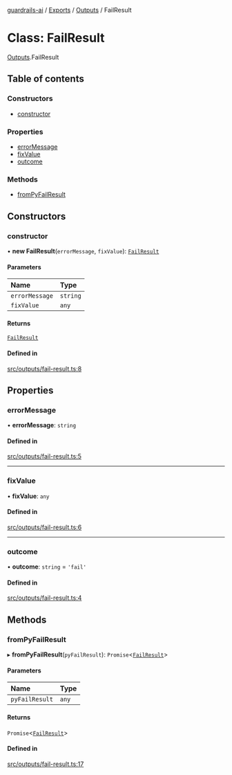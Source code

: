 [guardrails-ai](../README.md) / [Exports](../modules.md) / [Outputs](../modules/Outputs.md) / FailResult

# Class: FailResult

[Outputs](../modules/Outputs.md).FailResult

## Table of contents

### Constructors

- [constructor](Outputs.FailResult.md#constructor)

### Properties

- [errorMessage](Outputs.FailResult.md#errormessage)
- [fixValue](Outputs.FailResult.md#fixvalue)
- [outcome](Outputs.FailResult.md#outcome)

### Methods

- [fromPyFailResult](Outputs.FailResult.md#frompyfailresult)

## Constructors

### constructor

• **new FailResult**(`errorMessage`, `fixValue`): [`FailResult`](Outputs.FailResult.md)

#### Parameters

| Name | Type |
| :------ | :------ |
| `errorMessage` | `string` |
| `fixValue` | `any` |

#### Returns

[`FailResult`](Outputs.FailResult.md)

#### Defined in

[src/outputs/fail-result.ts:8](https://github.com/guardrails-ai/guardrails-js/blob/d37ad09/src/outputs/fail-result.ts#L8)

## Properties

### errorMessage

• **errorMessage**: `string`

#### Defined in

[src/outputs/fail-result.ts:5](https://github.com/guardrails-ai/guardrails-js/blob/d37ad09/src/outputs/fail-result.ts#L5)

___

### fixValue

• **fixValue**: `any`

#### Defined in

[src/outputs/fail-result.ts:6](https://github.com/guardrails-ai/guardrails-js/blob/d37ad09/src/outputs/fail-result.ts#L6)

___

### outcome

• **outcome**: `string` = `'fail'`

#### Defined in

[src/outputs/fail-result.ts:4](https://github.com/guardrails-ai/guardrails-js/blob/d37ad09/src/outputs/fail-result.ts#L4)

## Methods

### fromPyFailResult

▸ **fromPyFailResult**(`pyFailResult`): `Promise`\<[`FailResult`](Outputs.FailResult.md)\>

#### Parameters

| Name | Type |
| :------ | :------ |
| `pyFailResult` | `any` |

#### Returns

`Promise`\<[`FailResult`](Outputs.FailResult.md)\>

#### Defined in

[src/outputs/fail-result.ts:17](https://github.com/guardrails-ai/guardrails-js/blob/d37ad09/src/outputs/fail-result.ts#L17)
